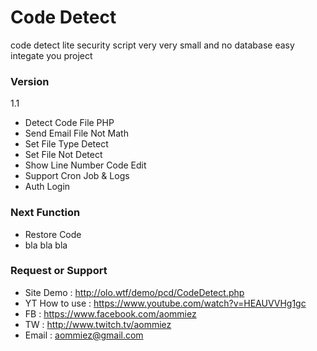 # Code Detect
 code detect lite security script very very small and no database
 easy integate you project

### Version
1.1
- Detect Code File PHP
- Send Email File Not Math
- Set File Type Detect
- Set File Not Detect
- Show Line Number Code Edit
- Support Cron Job & Logs
- Auth Login

### Next Function

- Restore Code
- bla bla bla

### Request or Support
- Site Demo : http://olo.wtf/demo/pcd/CodeDetect.php
- YT How to use : https://www.youtube.com/watch?v=HEAUVVHg1gc
- FB : https://www.facebook.com/aommiez
- TW : http://www.twitch.tv/aommiez
- Email : aommiez@gmail.com
 


